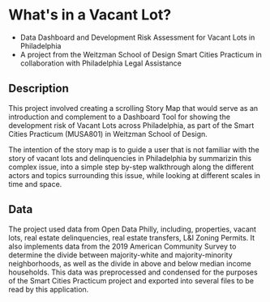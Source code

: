 # What's in a Vacant Lot?
* Data Dashboard and Development Risk Assessment for Vacant Lots in Philadelphia
* A project from the Weitzman School of Design Smart Cities Practicum in collaboration with Philadelphia Legal Assistance

## Description

This project involved creating a scrolling Story Map that would serve as an introduction and complement to a Dashboard Tool for showing the development risk of Vacant Lots across Philadelphia, as part of the Smart Cities Practicum (MUSA801) in Weitzman School of Design.

The intention of the story map is to guide a user that is not familiar with the story of vacant lots and delinquencies in Philadelphia by summarizin this complex issue, into a simple step by-step walkthrough along the different actors and topics surrounding this issue, while looking at different scales in time and space.

## Data

The project used data from Open Data Philly, including, properties, vacant lots, real estate delinquencies, real estate transfers, L&I Zoning Permits. It also implements data from the 2019 American Community Survey to determine the divide between majority-white and majority-minority neighborhoods, as well as the divide in above and below median income households. This data was preprocessed and condensed for the purposes of the Smart Cities Practicum project and exported into several files to be read by this application.

## 
